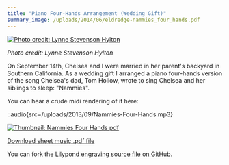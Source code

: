 ```yaml
---
title: "Piano Four-Hands Arrangement (Wedding Gift)"
summary_image: /uploads/2014/06/eldredge-nammies_four_hands.pdf
---
```


[![Photo credit: Lynne Stevenson Hylton](/uploads/2013/09/wedding_dance_web.jpg)](/uploads/2013/09/wedding_dance_web.jpg)

*Photo credit: Lynne Stevenson Hylton*

On September 14th, Chelsea and I were married in her parent's backyard in Southern California. As a wedding gift I arranged a piano four-hands version of the song Chelsea's dad, Tom Hollow, wrote to sing Chelsea and her siblings to sleep: "Nammies".

You can hear a crude midi rendering of it here:

::audio{src=/uploads/2013/09/Nammies-Four-Hands.mp3}

[![Thumbnail: Nammies Four Hands pdf](/uploads/2013/09/eldredge-nammies_four_hands.png)](/uploads/2014/06/eldredge-nammies_four_hands.pdf)

[Download sheet music .pdf file](/uploads/2014/06/eldredge-nammies_four_hands.pdf)

You can fork the [Lilypond engraving source file on GitHub](https://github.com/captbaritone/eldredge-nammies_four_hands).
